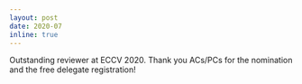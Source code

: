 ```yaml
---
layout: post
date: 2020-07
inline: true
---
```


Outstanding reviewer at ECCV 2020. Thank you ACs/PCs for the nomination and the free delegate registration!
